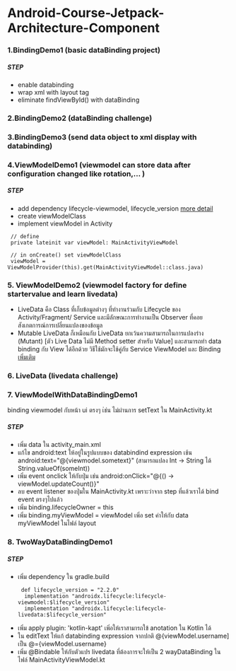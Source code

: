 # Android-Course-Jetpack-Architecture-Component

### 1.BindingDemo1 (basic dataBinding project)
##### STEP
 - enable databinding
 - wrap xml with layout tag
 - eliminate findViewById() with dataBinding

### 2.BindingDemo2 (dataBinding challenge)
### 3.BindingDemo3 (send data object to xml display with databinding)
### 4.ViewModelDemo1 (viewmodel can store data after configuration changed like rotation,... )
##### STEP
 - add dependency lifecycle-viewmodel,  lifecycle_version [more detail](https://developer.android.com/jetpack/androidx/releases/lifecycle)
 - create viewModelClass
 - implement viewModel in Activity
 ```
  // define
  private lateinit var viewModel: MainActivityViewModel
  
  // in onCreate() set viewModelClass
  viewModel = ViewModelProvider(this).get(MainActivityViewModel::class.java)
 ```
 ### 5. ViewModelDemo2 (viewmodel factory for define startervalue and learn livedata)
  - LiveData คือ Class ที่เก็บข้อมูลต่างๆ ที่ทำงานร่วมกับ Lifecycle ของ Activity/Fragment/ Service และมีลักษณะการทำงานเป็น Observer ที่คอยสังเกตการณ์การเปลี่ยนแปลงของข้อมูล 
  - Mutable LiveData ก็เหมือนกับ LiveData ยกเว้นความสามารถในการแปลงร่าง (Mutant) [ตัว Live Data ไม่มี Method setter สำหรับ Value] และสามารถทำ data binding กับ View ได้อีกด้วย วิธีใช้มักจะใช้คู่กับ Service ViewModel และ Binding [เพิ่มเติม](https://medium.com/ta-tonthongkam/%E0%B8%A1%E0%B8%B2%E0%B9%83%E0%B8%8A%E0%B9%89-android-architecture-components-%E0%B8%81%E0%B8%B1%E0%B8%99%E0%B9%80%E0%B8%96%E0%B8%AD%E0%B8%B0-23811a9b4c31)
 ### 6. LiveData (livedata challenge)
 ### 7. ViewModelWithDataBindingDemo1
  binding viewmodel กับหน้า ui ตรงๆ เ่ช่น ไม่ผ่านการ setText ใน MainActivity.kt
 ##### STEP
  - เพิ่ม data ใน activity_main.xml 
  - แก้ไข android:text ให้อยู่ในรูปแบบของ databindind expression เช้น android:text="@{viewmodel.sometext}" (สามารถแปลง Int -> String ได้ String.valueOf(someInt))
  - เพิ่ม event onclick ให้กับปุ่ม เช่น android:onClick="@{() -> viewModel.updateCount()}"
  - ลบ event listener ของปุ่มใน MainActivity.kt เพราะว่าจาก step ที่แล้วเราได้ bind event ตรงๆไปแล้ว
  - เพิ่ม binding.lifecycleOwner = this
  - เพิ่ม binding.myViewModel = viewModel เพิ่อ set ค่าให้กับ data myViewModel ในไฟล์ layout
### 8. TwoWayDataBindingDemo1
##### STEP 
  - เพิ่ม dependency ใน gradle.build 
    ```
     def lifecycle_version = "2.2.0"
      implementation "androidx.lifecycle:lifecycle-viewmodel:$lifecycle_version"
      implementation "androidx.lifecycle:lifecycle-livedata:$lifecycle_version"
    ```
  - เพิ่ม apply plugin: 'kotlin-kapt' เพิ่อให้เราสามารถใข้ anotation ใน Kotlin ได้
  - ใน editText ให้แก้ databinding expression จากปกติ @{viewModel.username] เป็น @={viewModel.username}
  - เพิ่ม @Bindable ให้กับตัวแปร livedata ที่ต้องการจะให้เป็น 2 wayDataBinding ในไฟล์ MainActivityViewModel.kt
